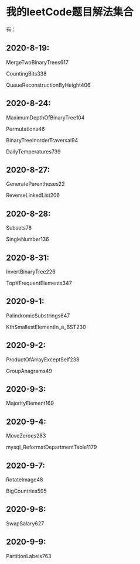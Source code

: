 # 我的leetCode题目解法集合
有：

## 2020-8-19:

MergeTwoBinaryTrees617

CountingBits338

QueueReconstructionByHeight406

##  2020-8-24:

MaximumDepthOfBinaryTree104

Permutations46

BinaryTreeInorderTraversal94

DailyTemperatures739

## 2020-8-27:

GenerateParentheses22

ReverseLinkedList206

## 2020-8-28:

Subsets78

SingleNumber136

## 2020-8-31:

InvertBinaryTree226

TopKFrequentElements347

## 2020-9-1:

PalindromicSubstrings647
 
KthSmallestElementIn_a_BST230
 
## 2020-9-2:
 
ProductOfArrayExceptSelf238

GroupAnagrams49

## 2020-9-3:

MajorityElement169
 
## 2020-9-4:

MoveZeroes283

mysql_ReformatDepartmentTable1179 
 
## 2020-9-7:

RotateImage48
 
BigCountries595
 
 ## 2020-9-8:
 
SwapSalary627

## 2020-9-9:

PartitionLabels763 
 